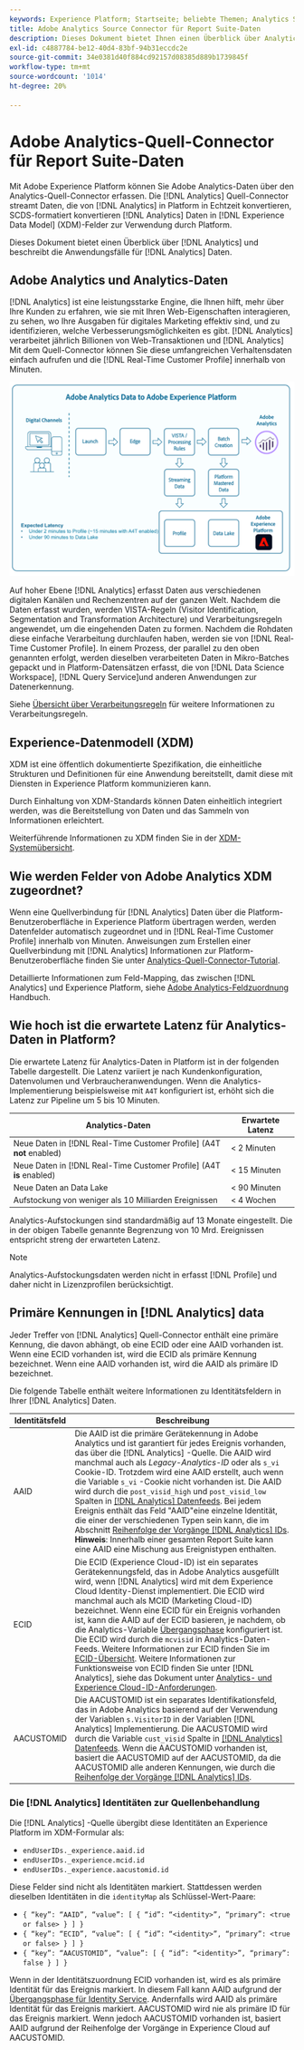 ```yaml
---
keywords: Experience Platform; Startseite; beliebte Themen; Analytics Source Connector; Analytics; Analytics; AAID;
title: Adobe Analytics Source Connector für Report Suite-Daten
description: Dieses Dokument bietet Ihnen einen Überblick über Analytics und beschreibt die Anwendungsfälle für Analytics-Daten.
exl-id: c4887784-be12-40d4-83bf-94b31eccdc2e
source-git-commit: 34e0381d40f884cd92157d08385d889b1739845f
workflow-type: tm+mt
source-wordcount: '1014'
ht-degree: 20%

---
```


# Adobe Analytics-Quell-Connector für Report Suite-Daten

Mit Adobe Experience Platform können Sie Adobe Analytics-Daten über den Analytics-Quell-Connector erfassen. Die [!DNL Analytics] Quell-Connector streamt Daten, die von [!DNL Analytics] in Platform in Echtzeit konvertieren, SCDS-formatiert konvertieren [!DNL Analytics] Daten in [!DNL Experience Data Model] (XDM)-Felder zur Verwendung durch Platform.

Dieses Dokument bietet einen Überblick über [!DNL Analytics] und beschreibt die Anwendungsfälle für [!DNL Analytics] Daten.

## Adobe Analytics und Analytics-Daten

[!DNL Analytics] ist eine leistungsstarke Engine, die Ihnen hilft, mehr über Ihre Kunden zu erfahren, wie sie mit Ihren Web-Eigenschaften interagieren, zu sehen, wo Ihre Ausgaben für digitales Marketing effektiv sind, und zu identifizieren, welche Verbesserungsmöglichkeiten es gibt. [!DNL Analytics] verarbeitet jährlich Billionen von Web-Transaktionen und [!DNL Analytics] Mit dem Quell-Connector können Sie diese umfangreichen Verhaltensdaten einfach aufrufen und die [!DNL Real-Time Customer Profile] innerhalb von Minuten.

![](./images/analytics-data-experience-platform.png)

Auf hoher Ebene [!DNL Analytics] erfasst Daten aus verschiedenen digitalen Kanälen und Rechenzentren auf der ganzen Welt. Nachdem die Daten erfasst wurden, werden VISTA-Regeln (Visitor Identification, Segmentation and Transformation Architecture) und Verarbeitungsregeln angewendet, um die eingehenden Daten zu formen. Nachdem die Rohdaten diese einfache Verarbeitung durchlaufen haben, werden sie von [!DNL Real-Time Customer Profile]. In einem Prozess, der parallel zu den oben genannten erfolgt, werden dieselben verarbeiteten Daten in Mikro-Batches gepackt und in Platform-Datensätzen erfasst, die von [!DNL Data Science Workspace], [!DNL Query Service]und anderen Anwendungen zur Datenerkennung.

Siehe [Übersicht über Verarbeitungsregeln](https://experienceleague.adobe.com/docs/analytics/admin/admin-tools/processing-rules/processing-rules.html) für weitere Informationen zu Verarbeitungsregeln.

## Experience-Datenmodell (XDM)

XDM ist eine öffentlich dokumentierte Spezifikation, die einheitliche Strukturen und Definitionen für eine Anwendung bereitstellt, damit diese mit Diensten in Experience Platform kommunizieren kann.

Durch Einhaltung von XDM-Standards können Daten einheitlich integriert werden, was die Bereitstellung von Daten und das Sammeln von Informationen erleichtert.

Weiterführende Informationen zu XDM finden Sie in der [XDM-Systemübersicht](../../../xdm/home.md).

## Wie werden Felder von Adobe Analytics XDM zugeordnet?

Wenn eine Quellverbindung für [!DNL Analytics] Daten über die Platform-Benutzeroberfläche in Experience Platform übertragen werden, werden Datenfelder automatisch zugeordnet und in [!DNL Real-Time Customer Profile] innerhalb von Minuten. Anweisungen zum Erstellen einer Quellverbindung mit [!DNL Analytics] Informationen zur Platform-Benutzeroberfläche finden Sie unter [Analytics-Quell-Connector-Tutorial](../../tutorials/ui/create/adobe-applications/analytics.md).

Detaillierte Informationen zum Feld-Mapping, das zwischen [!DNL Analytics] und Experience Platform, siehe [Adobe Analytics-Feldzuordnung](./mapping/analytics.md) Handbuch.

## Wie hoch ist die erwartete Latenz für Analytics-Daten in Platform?

Die erwartete Latenz für Analytics-Daten in Platform ist in der folgenden Tabelle dargestellt.  Die Latenz variiert je nach Kundenkonfiguration, Datenvolumen und Verbraucheranwendungen. Wenn die Analytics-Implementierung beispielsweise mit `A4T` konfiguriert ist, erhöht sich die Latenz zur Pipeline um 5 bis 10 Minuten.

| Analytics-Daten | Erwartete Latenz |
| -------------- | ---------------- |
| Neue Daten in [!DNL Real-Time Customer Profile] (A4T **not** enabled) | &lt; 2 Minuten |
| Neue Daten in [!DNL Real-Time Customer Profile] (A4T **is** enabled) | &lt; 15 Minuten |
| Neue Daten an Data Lake | &lt; 90 Minuten |
| Aufstockung von weniger als 10 Milliarden Ereignissen | &lt; 4 Wochen |

Analytics-Aufstockungen sind standardmäßig auf 13 Monate eingestellt. Die in der obigen Tabelle genannte Begrenzung von 10 Mrd. Ereignissen entspricht streng der erwarteten Latenz.

>[!NOTE]
>
>Analytics-Aufstockungsdaten werden nicht in erfasst [!DNL Profile] und daher nicht in Lizenzprofilen berücksichtigt.

## Primäre Kennungen in [!DNL Analytics] data

Jeder Treffer von [!DNL Analytics] Quell-Connector enthält eine primäre Kennung, die davon abhängt, ob eine ECID oder eine AAID vorhanden ist. Wenn eine ECID vorhanden ist, wird die ECID als primäre Kennung bezeichnet. Wenn eine AAID vorhanden ist, wird die AAID als primäre ID bezeichnet.

Die folgende Tabelle enthält weitere Informationen zu Identitätsfeldern in Ihrer [!DNL Analytics] Daten.

| Identitätsfeld | Beschreibung |
| --- | --- |
| AAID | Die AAID ist die primäre Gerätekennung in Adobe Analytics und ist garantiert für jedes Ereignis vorhanden, das über die [!DNL Analytics] -Quelle. Die AAID wird manchmal auch als *Legacy-Analytics-ID* oder als `s_vi` Cookie-ID. Trotzdem wird eine AAID erstellt, auch wenn die Variable `s_vi` -Cookie nicht vorhanden ist. Die AAID wird durch die `post_visid_high` und `post_visid_low` Spalten in [[!DNL Analytics] Datenfeeds](https://experienceleague.adobe.com/docs/analytics/export/analytics-data-feed/data-feed-contents/datafeeds-reference.html?lang=de). Bei jedem Ereignis enthält das Feld &quot;AAID&quot;eine einzelne Identität, die einer der verschiedenen Typen sein kann, die im Abschnitt [Reihenfolge der Vorgänge [!DNL Analytics] IDs](https://experienceleague.adobe.com/docs/id-service/using/reference/analytics-reference/analytics-order-of-operations.html). **Hinweis**: Innerhalb einer gesamten Report Suite kann eine AAID eine Mischung aus Ereignistypen enthalten. |
| ECID | Die ECID (Experience Cloud-ID) ist ein separates Gerätekennungsfeld, das in Adobe Analytics ausgefüllt wird, wenn [!DNL Analytics] wird mit dem Experience Cloud Identity-Dienst implementiert. Die ECID wird manchmal auch als MCID (Marketing Cloud-ID) bezeichnet. Wenn eine ECID für ein Ereignis vorhanden ist, kann die AAID auf der ECID basieren, je nachdem, ob die Analytics-Variable [Übergangsphase](https://experienceleague.adobe.com/docs/id-service/using/reference/analytics-reference/grace-period.html) konfiguriert ist. Die ECID wird durch die `mcvisid` in Analytics-Daten-Feeds. Weitere Informationen zur ECID finden Sie im [ECID-Übersicht](../../../identity-service/ecid.md). Weitere Informationen zur Funktionsweise von ECID finden Sie unter [!DNL Analytics], siehe das Dokument unter [Analytics- und Experience Cloud-ID-Anforderungen](https://experienceleague.adobe.com/docs/id-service/using/reference/analytics-reference/legacy-analytics.html?lang=de). |
| AACUSTOMID | Die AACUSTOMID ist ein separates Identifikationsfeld, das in Adobe Analytics basierend auf der Verwendung der Variablen `s.VisitorID` in der Variablen [!DNL Analytics] Implementierung. Die AACUSTOMID wird durch die Variable `cust_visid` Spalte in [[!DNL Analytics] Datenfeeds](https://experienceleague.adobe.com/docs/analytics/export/analytics-data-feed/data-feed-contents/datafeeds-reference.html?lang=de). Wenn die AACUSTOMID vorhanden ist, basiert die AACUSTOMID auf der AACUSTOMID, da die AACUSTOMID alle anderen Kennungen, wie durch die [Reihenfolge der Vorgänge [!DNL Analytics] IDs](https://experienceleague.adobe.com/docs/id-service/using/reference/analytics-reference/analytics-order-of-operations.html). |

### Die [!DNL Analytics] Identitäten zur Quellenbehandlung

Die [!DNL Analytics] -Quelle übergibt diese Identitäten an Experience Platform im XDM-Formular als:

* `endUserIDs._experience.aaid.id`
* `endUserIDs._experience.mcid.id`
* `endUserIDs._experience.aacustomid.id`

Diese Felder sind nicht als Identitäten markiert. Stattdessen werden dieselben Identitäten in die `identityMap` als Schlüssel-Wert-Paare:

* `{ “key”: “AAID”, “value”: [ { “id”: “<identity>”, “primary”: <true or false> } ] }`
* `{ “key”: “ECID”, “value”: [ { “id”: “<identity>”, “primary”: <true or false> } ] }`
* `{ “key”: “AACUSTOMID”, “value”: [ { “id”: “<identity>”, “primary”: false } ] }`

Wenn in der Identitätszuordnung ECID vorhanden ist, wird es als primäre Identität für das Ereignis markiert. In diesem Fall kann AAID aufgrund der [Übergangsphase für Identity Service](https://experienceleague.adobe.com/docs/id-service/using/reference/analytics-reference/grace-period.html). Andernfalls wird AAID als primäre Identität für das Ereignis markiert. AACUSTOMID wird nie als primäre ID für das Ereignis markiert. Wenn jedoch AACUSTOMID vorhanden ist, basiert AAID aufgrund der Reihenfolge der Vorgänge in Experience Cloud auf AACUSTOMID.